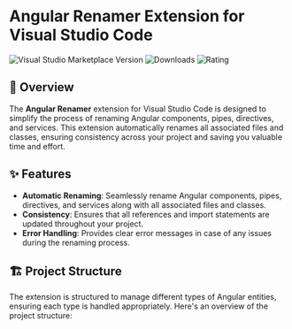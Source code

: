 # Angular Renamer Extension for Visual Studio Code

![Visual Studio Marketplace Version](https://img.shields.io/visual-studio-marketplace/v/your-extension-id)
![Downloads](https://img.shields.io/visual-studio-marketplace/d/your-extension-id)
![Rating](https://img.shields.io/visual-studio-marketplace/r/your-extension-id)

## 📖 Overview

The **Angular Renamer** extension for Visual Studio Code is designed to simplify the process of renaming Angular components, pipes, directives, and services. This extension automatically renames all associated files and classes, ensuring consistency across your project and saving you valuable time and effort.

## ✨ Features

- **Automatic Renaming**: Seamlessly rename Angular components, pipes, directives, and services along with all associated files and classes.
- **Consistency**: Ensures that all references and import statements are updated throughout your project.
- **Error Handling**: Provides clear error messages in case of any issues during the renaming process.

## 🏗️ Project Structure

The extension is structured to manage different types of Angular entities, ensuring each type is handled appropriately. Here's an overview of the project structure:

